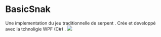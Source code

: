 # BasicSnak
Une implementation du jeu traditionnelle  de serpent  .
Crée et developpé avec la tchnoligie WPF (C#) .
<img class="ui  right floated rounded image" src="BasicSnak/Capture.png">
